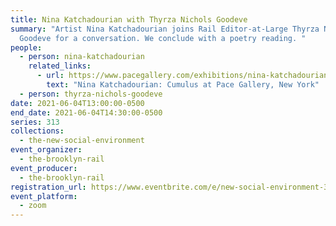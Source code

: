 ```yaml
---
title: Nina Katchadourian with Thyrza Nichols Goodeve
summary: "Artist Nina Katchadourian joins Rail Editor-at-Large Thyrza Nichols
  Goodeve for a conversation. We conclude with a poetry reading. "
people:
  - person: nina-katchadourian
    related_links:
      - url: https://www.pacegallery.com/exhibitions/nina-katchadourian-cumulus/
        text: "Nina Katchadourian: Cumulus at Pace Gallery, New York"
  - person: thyrza-nichols-goodeve
date: 2021-06-04T13:00:00-0500
end_date: 2021-06-04T14:30:00-0500
series: 313
collections:
  - the-new-social-environment
event_organizer:
  - the-brooklyn-rail
event_producer:
  - the-brooklyn-rail
registration_url: https://www.eventbrite.com/e/new-social-environment-313-nina-katchadourian-tickets-157112059399
event_platform:
  - zoom
---
```

